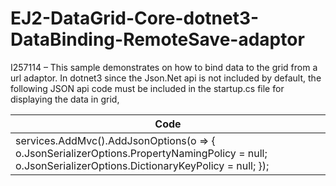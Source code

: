 # EJ2-DataGrid-Core-dotnet3-DataBinding-RemoteSave-adaptor

I257114 – This sample demonstrates on how to bind data to the grid from a url adaptor. In dotnet3 since the Json.Net api is not included by default, the following JSON api code must be included in the startup.cs file for displaying the data in grid,

| Code |
| --- |
| services.AddMvc().AddJsonOptions(o => {      o.JsonSerializerOptions.PropertyNamingPolicy = null; o.JsonSerializerOptions.DictionaryKeyPolicy = null; }); |
